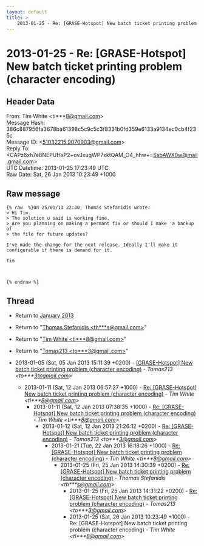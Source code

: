```yaml
---
layout: default
title: >
    2013-01-25 - Re: [GRASE-Hotspot] New batch ticket printing problem (character encoding)
---
```


# 2013-01-25 - Re: [GRASE-Hotspot] New batch ticket printing problem (character encoding)

## Header Data

From: Tim White \<ti***8@gmail.com\><br>
Message Hash: 386c887956fa3678ba61398c5c9c5c3f8331b0fd359e6133a9134ec0cb4f235c<br>
Message ID: \<51032215.9070903@gmail.com\><br>
Reply To: \<CAPz6xh7e8NEPUHxP2+ovJxugWP7xktQAM_O4_hhw+=SsbAWX0w@mail.gmail.com\><br>
UTC Datetime: 2013-01-25 17:23:49 UTC<br>
Raw Date: Sat, 26 Jan 2013 10:23:49 +1000<br>

## Raw message

```
{% raw  %}On 25/01/13 22:30, Thomas Stefanidis wrote:
> Hi Tim.
> The solution u said is working fine.
> Are you planning on making a permant fix or should I make  a backup of
> the file for future updates?

I've made the change for the next release. Ideally I'll make it 
configurable if there is demand for it.

Tim



{% endraw %}
```

## Thread

+ Return to [January 2013](/archive/2013/01)

+ Return to "[Thomas Stefanidis <th***s<span>@</span>gmail.com>](/authors/th___s_at_gmail_com)"
+ Return to "[Tim White <ti***8<span>@</span>gmail.com>](/authors/ti___8_at_gmail_com)"
+ Return to "[Tomas213 <to***3<span>@</span>gmail.com>](/authors/to___3_at_gmail_com)"

+ 2013-01-05 (Sat, 05 Jan 2013 15:11:39 +0200) - [[GRASE-Hotspot] New batch ticket printing problem (character	encoding)](/archive/2013/01/cb6c16d317dfd437dcaf4d767c2c668b6c8ab312ce26e3cd7ceddcd20499768b) - _Tomas213 \<to***3@gmail.com\>_
  + 2013-01-11 (Sat, 12 Jan 2013 06:57:27 +1000) - [Re: [GRASE-Hotspot] New batch ticket printing problem (character encoding)](/archive/2013/01/ca7f6f123eb43c1137cdfec93cc877c044064ae17337cef76621d050553fd092) - _Tim White \<ti***8@gmail.com\>_
    + 2013-01-11 (Sat, 12 Jan 2013 07:38:35 +1000) - [Re: [GRASE-Hotspot] New batch ticket printing problem (character encoding)](/archive/2013/01/80398728b61959a2fef64941e442b1d8d3dacf57d9156c150e0e694c82703ef5) - _Tim White \<ti***8@gmail.com\>_
      + 2013-01-12 (Sat, 12 Jan 2013 21:26:12 +0200) - [Re: [GRASE-Hotspot] New batch ticket printing problem (character	encoding)](/archive/2013/01/936d89d8787f8af493bdb8702f53cbc9860a4c88d461fe366bdcfb624eaa3f86) - _Tomas213 \<to***3@gmail.com\>_
        + 2013-01-21 (Tue, 22 Jan 2013 16:18:26 +1000) - [Re: [GRASE-Hotspot] New batch ticket printing problem (character encoding)](/archive/2013/01/18259e3eb83183d4bb4d93a7f46f234dee93f0cd9bb3bc5f1c1e132de942e8d1) - _Tim White \<ti***8@gmail.com\>_
          + 2013-01-25 (Fri, 25 Jan 2013 14:30:39 +0200) - [Re: [GRASE-Hotspot] New batch ticket printing problem (character	encoding)](/archive/2013/01/f1e91da9a9f67e346e855e9a5e0708ecc0f604039f4273406a2b98aebdfcedc1) - _Thomas Stefanidis \<th***s@gmail.com\>_
            + 2013-01-25 (Fri, 25 Jan 2013 14:31:22 +0200) - [Re: [GRASE-Hotspot] New batch ticket printing problem (character	encoding)](/archive/2013/01/a3ada219b9e8d92b4c4329b36ec779e5e38679144b1a99569e2c2b830ce4609f) - _Tomas213 \<to***3@gmail.com\>_
            + 2013-01-25 (Sat, 26 Jan 2013 10:23:49 +1000) - Re: [GRASE-Hotspot] New batch ticket printing problem (character encoding) - _Tim White \<ti***8@gmail.com\>_

